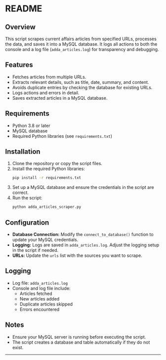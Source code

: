 # README

## Overview
This script scrapes current affairs articles from specified URLs, processes the data, and saves it into a MySQL database. It logs all actions to both the console and a log file (`adda_articles.log`) for transparency and debugging.

## Features
- Fetches articles from multiple URLs.
- Extracts relevant details, such as title, date, summary, and content.
- Avoids duplicate entries by checking the database for existing URLs.
- Logs actions and errors in detail.
- Saves extracted articles in a MySQL database.

## Requirements
- Python 3.8 or later
- MySQL database
- Required Python libraries (see `requirements.txt`)

## Installation
1. Clone the repository or copy the script files.
2. Install the required Python libraries:
   ```bash
   pip install -r requirements.txt
   ```
3. Set up a MySQL database and ensure the credentials in the script are correct.
4. Run the script:
   ```bash
   python adda_articles_scraper.py
   ```

## Configuration
- **Database Connection:**
  Modify the `connect_to_database()` function to update your MySQL credentials.
- **Logging:**
  Logs are saved in `adda_articles.log`. Adjust the logging setup in the script if needed.
- **URLs:**
  Update the `urls` list with the sources you want to scrape.

## Logging
- Log file: `adda_articles.log`
- Console and log file include:
  - Articles fetched
  - New articles added
  - Duplicate articles skipped
  - Errors encountered

## Notes
- Ensure your MySQL server is running before executing the script.
- The script creates a database and table automatically if they do not exist.

---

